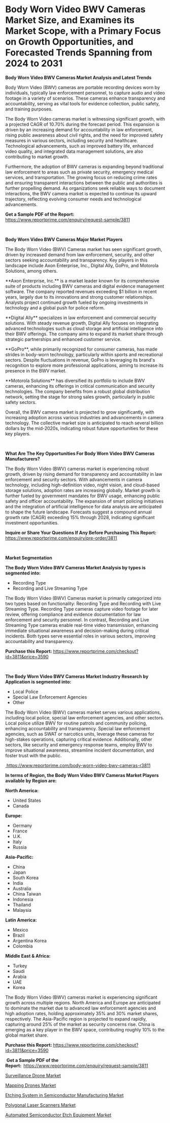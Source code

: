 <p><h1>Body Worn Video BWV Cameras Market Size, and Examines its Market Scope, with a Primary Focus on Growth Opportunities, and Forecasted Trends Spanning from 2024 to 2031</h1></p><p><strong>Body Worn Video BWV Cameras Market Analysis and Latest Trends</strong></p>
<p><p>Body Worn Video (BWV) cameras are portable recording devices worn by individuals, typically law enforcement personnel, to capture audio and video footage in a variety of scenarios. These cameras enhance transparency and accountability, serving as vital tools for evidence collection, public safety, and training purposes.</p><p>The Body Worn Video cameras market is witnessing significant growth, with a projected CAGR of 10.70% during the forecast period. This expansion is driven by an increasing demand for accountability in law enforcement, rising public awareness about civil rights, and the need for improved safety measures in various sectors, including security and healthcare. Technological advancements, such as improved battery life, enhanced video quality, and integrated data management solutions, are also contributing to market growth.</p><p>Furthermore, the adoption of BWV cameras is expanding beyond traditional law enforcement to areas such as private security, emergency medical services, and transportation. The growing focus on reducing crime rates and ensuring transparent interactions between the public and authorities is further propelling demand. As organizations seek reliable ways to document interactions, the BWV camera market is expected to continue its upward trajectory, reflecting evolving consumer needs and technological advancements.</p></p>
<p><strong>Get a Sample PDF of the Report:&nbsp;</strong> <a href="https://www.reportprime.com/enquiry/request-sample/3811">https://www.reportprime.com/enquiry/request-sample/3811</a></p>
<p>&nbsp;</p>
<p><strong>Body Worn Video BWV Cameras Major Market Players</strong></p>
<p><p>The Body Worn Video (BWV) Cameras market has seen significant growth, driven by increased demand from law enforcement, security, and other sectors seeking accountability and transparency. Key players in this landscape include Axon Enterprise, Inc., Digital Ally, GoPro, and Motorola Solutions, among others.</p><p>**Axon Enterprise, Inc.** is a market leader known for its comprehensive suite of products including BWV cameras and digital evidence management software. The company reported revenues exceeding $1 billion in recent years, largely due to its innovations and strong customer relationships. Analysts project continued growth fueled by ongoing investments in technology and a global push for police reform.</p><p>**Digital Ally** specializes in law enforcement and commercial security solutions. With steady revenue growth, Digital Ally focuses on integrating advanced technologies such as cloud storage and artificial intelligence into their BWV offerings. The company aims to expand its market share through strategic partnerships and enhanced customer service.</p><p>**GoPro**, while primarily recognized for consumer cameras, has made strides in body-worn technology, particularly within sports and recreational sectors. Despite fluctuations in revenue, GoPro is leveraging its brand's recognition to explore more professional applications, aiming to increase its presence in the BWV market.</p><p>**Motorola Solutions** has diversified its portfolio to include BWV cameras, enhancing its offerings in critical communication and security technologies. The company benefits from a robust global distribution network, setting the stage for strong sales growth, particularly in public safety sectors.</p><p>Overall, the BWV camera market is projected to grow significantly, with increasing adoption across various industries and advancements in camera technology. The collective market size is anticipated to reach several billion dollars by the mid-2020s, indicating robust future opportunities for these key players.</p></p>
<p>&nbsp;</p>
<p><strong>What Are The Key Opportunities For Body Worn Video BWV Cameras Manufacturers?</strong></p>
<p><p>The Body Worn Video (BWV) cameras market is experiencing robust growth, driven by rising demand for transparency and accountability in law enforcement and security sectors. With advancements in camera technology, including high-definition video, night vision, and cloud-based storage solutions, adoption rates are increasing globally. Market growth is further fueled by government mandates for BWV usage, enhancing public safety and officer accountability. The expansion of smart policing initiatives and the integration of artificial intelligence for data analysis are anticipated to shape the future landscape. Forecasts suggest a compound annual growth rate (CAGR) exceeding 15% through 2028, indicating significant investment opportunities.</p></p>
<p><strong>Inquire or Share Your Questions If Any Before Purchasing This Report:</strong> <a href="https://www.reportprime.com/enquiry/pre-order/3811">https://www.reportprime.com/enquiry/pre-order/3811</a></p>
<p>&nbsp;</p>
<p><strong>Market Segmentation</strong></p>
<p><strong>The Body Worn Video BWV Cameras Market Analysis by types is segmented into:</strong></p>
<p><ul><li>Recording Type</li><li>Recording and Live Streaming Type</li></ul></p>
<p><p>The Body Worn Video (BWV) Cameras market is primarily categorized into two types based on functionality: Recording Type and Recording with Live Streaming Type. Recording Type cameras capture video footage for later review, offering compliance and evidence documentation for law enforcement and security personnel. In contrast, Recording and Live Streaming Type cameras enable real-time video transmission, enhancing immediate situational awareness and decision-making during critical incidents. Both types serve essential roles in various sectors, improving accountability and transparency.</p></p>
<p><strong>Purchase this Report:&nbsp;</strong><a href="https://www.reportprime.com/checkout?id=3811&price=3590">https://www.reportprime.com/checkout?id=3811&price=3590</a></p>
<p>&nbsp;</p>
<p><strong>The Body Worn Video BWV Cameras Market Industry Research by Application is segmented into:</strong></p>
<p><ul><li>Local Police</li><li>Special Law Enforcement Agencies</li><li>Other</li></ul></p>
<p><p>The Body Worn Video (BWV) cameras market serves various applications, including local police, special law enforcement agencies, and other sectors. Local police utilize BWV for routine patrols and community policing, enhancing accountability and transparency. Special law enforcement agencies, such as SWAT or narcotics units, leverage these cameras for high-stakes operations, capturing critical evidence. Additionally, other sectors, like security and emergency response teams, employ BWV to improve situational awareness, streamline incident documentation, and foster trust with the public.</p></p>
<p><a href="https://www.reportprime.com/body-worn-video-bwv-cameras-r3811">&nbsp;https://www.reportprime.com/body-worn-video-bwv-cameras-r3811</a></p>
<p><strong>In terms of Region, the Body Worn Video BWV Cameras Market Players available by Region are:</strong></p>
<p>
    <p> <strong> North America: </strong>
        <ul>
            <li>United States</li>
            <li>Canada</li>
        </ul>
        </p> 
    <p> <strong> Europe: </strong>
        <ul>
            <li>Germany</li>
            <li>France</li>
            <li>U.K.</li>
            <li>Italy</li>
            <li>Russia</li>
        </ul>
        </p> 
    <p> <strong> Asia-Pacific: </strong>
        <ul>
            <li>China</li>
            <li>Japan</li>
            <li>South Korea</li>
            <li>India</li>
            <li>Australia</li>
            <li>China Taiwan</li>
            <li>Indonesia</li>
            <li>Thailand</li>
            <li>Malaysia</li>
        </ul>
        </p> 
    <p> <strong> Latin America: </strong>
        <ul>
            <li>Mexico</li>
            <li>Brazil</li>
            <li>Argentina Korea</li>
            <li>Colombia</li>
        </ul>
        </p> 
    <p> <strong> Middle East & Africa: </strong>
        <ul>
            <li>Turkey</li>
            <li>Saudi</li>
            <li>Arabia</li>
            <li>UAE</li>
            <li>Korea</li>
        </ul>
    </p>
    </p>
<p><p>The Body Worn Video (BWV) cameras market is experiencing significant growth across multiple regions. North America and Europe are anticipated to dominate the market due to advanced law enforcement agencies and high adoption rates, holding approximately 35% and 30% market shares, respectively. The Asia-Pacific region is projected to expand rapidly, capturing around 25% of the market as security concerns rise. China is emerging as a key player in the BWV space, contributing roughly 10% to the global market share.</p></p>
<p><strong>Purchase this Report: </strong><a href="https://www.reportprime.com/checkout?id=3811&price=3590">https://www.reportprime.com/checkout?id=3811&price=3590</a></p>
<p>&nbsp;<strong>Get a Sample PDF of the Report:&nbsp;&nbsp;</strong><a href="https://www.reportprime.com/enquiry/request-sample/3811">https://www.reportprime.com/enquiry/request-sample/3811</a></p>
<p><strong></strong></p>
<p><p><a href="https://www.linkedin.com/pulse/global-surveillance-drone-market-size-expected-experience-cagr-kaeqf?trackingId=w%2BiM1kv6QIiYZbEXannzpQ%3D%3D">Surveillance Drone Market</a></p><p><a href="https://www.linkedin.com/pulse/future-insights-mapping-drones-market-trends-regional-analysis-ddref?trackingId=Yt06lDkrS7%2BWEeaDzQ8yog%3D%3D">Mapping Drones Market</a></p><p><a href="https://github.com/NargisHussain432/Market-Research-Report-List-1/blob/main/etching-system-in-semiconductor-manufacturing-market.md">Etching System in Semiconductor Manufacturing Market</a></p><p><a href="https://issuu.com/reportprime-2/docs/polygonal-laser-scanners-market-siz_848c394cb6b059">Polygonal Laser Scanners Market</a></p><p><a href="https://github.com/FahadAhmed223/Market-Research-Report-List-1/blob/main/automated-semiconductor-etch-equipment-market.md">Automated Semiconductor Etch Equipment Market</a></p></p>